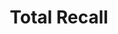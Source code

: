 ---
title: "Total Recall"
cc-type: movie
hashtag: "total-recall"
genre:
  - science fiction
tags:
  - science fiction
  - movie
  - Mars
  - Paul Verhoeven
---
